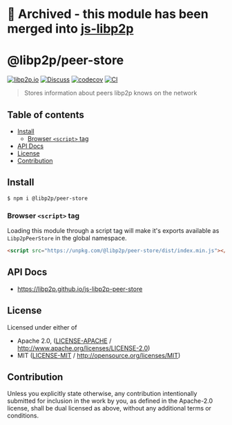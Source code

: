 # 📁 Archived - this module has been merged into [js-libp2p](https://github.com/libp2p/js-libp2p/tree/master/packages/peer-store)

# @libp2p/peer-store <!-- omit in toc -->

[![libp2p.io](https://img.shields.io/badge/project-libp2p-yellow.svg?style=flat-square)](http://libp2p.io/)
[![Discuss](https://img.shields.io/discourse/https/discuss.libp2p.io/posts.svg?style=flat-square)](https://discuss.libp2p.io)
[![codecov](https://img.shields.io/codecov/c/github/libp2p/js-libp2p-peer-store.svg?style=flat-square)](https://codecov.io/gh/libp2p/js-libp2p-peer-store)
[![CI](https://img.shields.io/github/actions/workflow/status/libp2p/js-libp2p-peer-store/js-test-and-release.yml?branch=master\&style=flat-square)](https://github.com/libp2p/js-libp2p-peer-store/actions/workflows/js-test-and-release.yml?query=branch%3Amaster)

> Stores information about peers libp2p knows on the network

## Table of contents <!-- omit in toc -->

- [Install](#install)
  - [Browser `<script>` tag](#browser-script-tag)
- [API Docs](#api-docs)
- [License](#license)
- [Contribution](#contribution)

## Install

```console
$ npm i @libp2p/peer-store
```

### Browser `<script>` tag

Loading this module through a script tag will make it's exports available as `Libp2pPeerStore` in the global namespace.

```html
<script src="https://unpkg.com/@libp2p/peer-store/dist/index.min.js"></script>
```

## API Docs

- <https://libp2p.github.io/js-libp2p-peer-store>

## License

Licensed under either of

- Apache 2.0, ([LICENSE-APACHE](LICENSE-APACHE) / <http://www.apache.org/licenses/LICENSE-2.0>)
- MIT ([LICENSE-MIT](LICENSE-MIT) / <http://opensource.org/licenses/MIT>)

## Contribution

Unless you explicitly state otherwise, any contribution intentionally submitted for inclusion in the work by you, as defined in the Apache-2.0 license, shall be dual licensed as above, without any additional terms or conditions.

[peer-id]: https://github.com/libp2p/js-peer-id

[peer-store-events]: [https://github.com/libp2p/js-libp2p/blob/master/doc/API.md#libp2ppeerStore]
